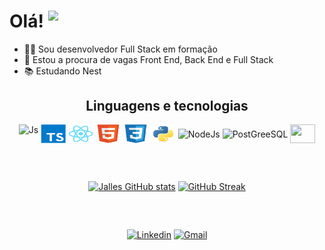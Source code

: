 <h1 align="left">Olá! <img 
align="top" src="https://user-images.githubusercontent.com/106758604/222814797-f494941e-33bc-4b80-8c5d-9a30ca473bfb.gif" height="40px">
</h1>
 

- 👨‍💻 Sou desenvolvedor Full Stack em formação
- 🔎 Estou a procura de vagas Front End, Back End e Full Stack
- 📚 Estudando Nest

<h2 style="font-size:1.3rem;" align="center">
Linguagens e tecnologias
</h2>

<div style="display: inline_block" align="center">
  <img align="top" style="background-color:transparent;" alt="Js" height="30" width="40" src="https://cdn.jsdelivr.net/gh/devicons/devicon/icons/javascript/javascript-original.svg">
  <img align="center" alt="Ts" height="30" width="40" src="https://raw.githubusercontent.com/devicons/devicon/master/icons/typescript/typescript-plain.svg">
  <img align="center" alt="React" height="30" width="40" src="https://raw.githubusercontent.com/devicons/devicon/master/icons/react/react-original.svg">
  <img align="center" alt="HTML" height="30" width="40" src="https://raw.githubusercontent.com/devicons/devicon/master/icons/html5/html5-original.svg">
  <img align="center" alt="CSS" height="30" width="40" src="https://raw.githubusercontent.com/devicons/devicon/master/icons/css3/css3-original.svg">
  <img align="center" alt="Python" height="30" width="40" src="https://raw.githubusercontent.com/devicons/devicon/master/icons/python/python-original.svg">

  <img  align="center" height="30"  width="40" alt="NodeJs" src="https://cdn.jsdelivr.net/gh/devicons/devicon/icons/nodejs/nodejs-plain.svg" />

  <img align="center" height="30" width="40" alt="PostGreeSQL" src="https://cdn.jsdelivr.net/gh/devicons/devicon/icons/postgresql/postgresql-original.svg" />

  <img align="center" height="30" width="40" src="https://cdn.jsdelivr.net/gh/devicons/devicon/icons/jest/jest-plain.svg" />
</div>

##
<br>
<div align="center">

[![Jalles GitHub stats](https://github-readme-stats.vercel.app/api?username=jallesbatista&count_private=true&include_all_commits=true&show_icons=true&bg_color=030314&title_color=ffff&&text_color=5eaaed&icon_color=5eaaed&&ring_color=ffff&hide_border=true)](https://github.com/jallesbatista)
[![GitHub Streak](https://streak-stats.demolab.com?user=jallesbatista&theme=holi-theme&hide_border=true)](https://git.io/streak-stats)
</div>

##

<div align="center"><br>

[![Linkedin](https://img.shields.io/badge/LinkedIn-0077B5?style=for-the-badge&logo=linkedin&logoColor=white)](https://www.linkedin.com/in/jallesbatista/)
[![Gmail](https://img.shields.io/badge/Gmail-D14836?style=for-the-badge&logo=gmail&logoColor=white)](mailto:contato.jallesbatista@gmail.com)

</div>
